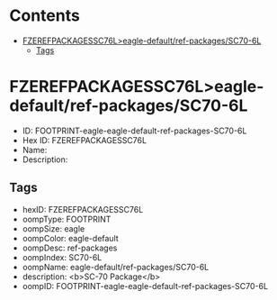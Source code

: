 



Contents
========

* [FZEREFPACKAGESSC76L>eagle-default/ref-packages/SC70-6L](#fzerefpackagessc76leagle-defaultref-packagessc70-6l)
	* [Tags](#tags)

# FZEREFPACKAGESSC76L>eagle-default/ref-packages/SC70-6L

- ID: FOOTPRINT-eagle-eagle-default-ref-packages-SC70-6L
- Hex ID: FZEREFPACKAGESSC76L
- Name: 
- Description: 

## Tags

- hexID: FZEREFPACKAGESSC76L
- oompType: FOOTPRINT
- oompSize: eagle
- oompColor: eagle-default
- oompDesc: ref-packages
- oompIndex: SC70-6L
- oompName: eagle-default/ref-packages/SC70-6L
- description: &lt;b&gt;SC-70 Package&lt;/b&gt;
- oompID: FOOTPRINT-eagle-eagle-default-ref-packages-SC70-6L
